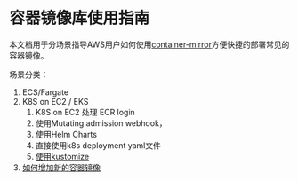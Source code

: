 # 容器镜像库使用指南

本文档用于分场景指导AWS用户如何使用[container-mirror](https://github.com/nwcdlabs/container-mirror)方便快捷的部署常见的容器镜像。

场景分类：
1. ECS/Fargate
2. K8S on EC2 / EKS
    1. K8S on EC2 处理 ECR login
    2. 使用Mutating admission webhook，
    3. 使用Helm Charts
    4. 直接使用k8s deployment yaml文件
    5. [使用kustomize](../kustomize/README.md)
3. [如何增加新的容器镜像](how-to-request-new-container-image.md)

